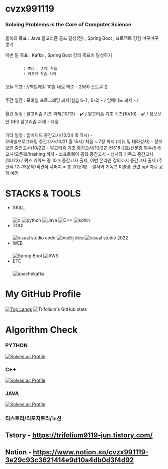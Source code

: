# cvzx991119
### Solving Problems is the Core of Computer Science

###
올해의 목표 : Java 알고리즘 골드 달성(진) , Spring Boot , 프로젝트 경험 마구마구 쌓기

이번 달 목표 : Kafka , Spring Boot 강의 목표치 달성하기
### 
            : MVC , API 학습
            : 카프카 학습 시작
           
###
오늘 목표 :   //백트래킹 10월 내로
            백준 - 2580 스도쿠 ()

###
주간 일정 :   모바일 프로그래밍 과제(실습 6-1 , 6-2) - / 임베디드 과제 - / 
           
###
월간 일정 :   알고리즘 기초 과제(10/13) - ✔️ /  알고리즘 기초 퀴즈(10/10) - ✔️ /  정보보안 DES 알고리즘 과제 - 예정

###
기타 일정 :    임베디드 중간고사(10/24 목 11시) -  
             모바일프로그래밍 중간고사(10/21 월 15시) 처음 ~ 7장 까지 (메뉴 및 대화상자) - 
             정보보안 중간고사(10/22) - 
             알고리즘 기초 중간고사(10/22) 컨318-2호/신분증 필수/5-6교시/오픈북/hashing 까지 - 
             소프트웨어 공학 중간고사 - 
             성서와 기독교 중간고사 (10/22) /  퀴즈 키워드 중 10개 중간고사 출제, 이번 온라인 강의까지 중간고사 출제 (주관식 12~13문제/객관식 나머지 = 총 20문제) - 
             설서와 기독교 미술품 관련 ppt 자료 공개 예정
            


# STACKS & TOOLS
- SKILL
  ###
  ![c](https://img.shields.io/badge/C-A8B9CC.svg?&style=for-the-badge&logo=c&logoColor=white)
  ![python](https://img.shields.io/badge/python-3776AB.svg?&style=for-the-badge&logo=python&logoColor=white)
  ![Java](https://img.shields.io/badge/Java-007396.svg?&style=for-the-badge&logo=openjdk&logoColor=white)
  ![C++](https://img.shields.io/badge/C++-00599C.svg?&style=for-the-badge&logo=cplusplus&logoColor=white)
  ![kotlin](https://img.shields.io/badge/kotlin-7F52FF.svg?&style=for-the-badge&logo=kotlin&logoColor=white)
- TOOL
  ###
  ![visual studio code](https://img.shields.io/badge/visual%20studio%20code-007ACC.svg?&style=for-the-badge&logo=visualstudiocode&logoColor=white)
  ![intellij idea](https://img.shields.io/badge/intellij%20idea-000000.svg?&style=for-the-badge&logo=intellijidea&logoColor=white)
  ![visual studio 2022](https://img.shields.io/badge/visual%20studio-7F52FF.svg?&style=for-the-badge&logo=visualstudio&logoColor=white)
- WEB
  ###
  ![Spring Boot](https://img.shields.io/badge/Spring%20Boot-6DB33F.svg?&style=for-the-badge&logo=springboot&logoColor=white)
  ![AWS](https://img.shields.io/badge/AWS-232F3E.svg?&style=for-the-badge&logo=amazonwebservices&logoColor=white)
- ETC
  ###
  ![apachekafka](https://img.shields.io/badge/apache%20kafka-231F20.svg?&style=for-the-badge&logo=apachekafka&logoColor=white)

  

# My GitHub Profile
  ###
  [![Top Langs](https://github-readme-stats.vercel.app/api/top-langs/?username=kimmj-stale)](https://github.com/kimmj-stale/github-readme-stats)
  ![Trifolium's GitHub stats](https://github-readme-stats.vercel.app/api?username=kimmj-stale&show_icons=true&theme=dark)
  

# Algorithm Check
### PYTHON
[![Solved.ac Profile](http://mazassumnida.wtf/api/v2/generate_badge?boj=cvzx991119)](https://solved.ac/cvzx991119/)
### C++
[![Solved.ac Profile](http://mazassumnida.wtf/api/v2/generate_badge?boj=trifolium991119)](https://solved.ac/trifolium991119/)
### JAVA
[![Solved.ac Profile](http://mazassumnida.wtf/api/v2/generate_badge?boj=verox0304)](https://solved.ac/verox0304/)

### 티스토리/리포지토리/노션
## Tstory - https://trifolium9119-jun.tistory.com/
## Notion - https://www.notion.so/cvzx991119-3e29c93c3621414e9d10a4db0d3f4d92
